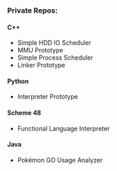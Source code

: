 
### Private Repos:

#### C++
- Simple HDD IO Scheduler
- MMU Prototype
- Simple Process Scheduler
- Linker Prototype

#### Python
- Interpreter Prototype

#### Scheme 48
- Functional Language Interpreter

#### Java
- Pokémon GO Usage Analyzer
